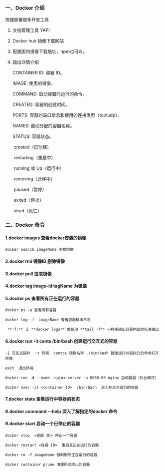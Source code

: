 ### 一、Docker 介绍

快捷部署很多开发工具

1. 文档管理工具 YAPI

2. Docker hub 镜像下载网站

3. 配置国内镜像下载地址，npm也可以。

4. 输出详情介绍

     CONTAINER ID: 容器 ID。

     IMAGE: 使用的镜像。

     COMMAND: 启动容器时运行的命令。

     CREATED: 容器的创建时间。

     PORTS: 容器的端口信息和使用的连接类型（tcp\udp）。

     NAMES: 自动分配的容器名称。

     STATUS: 容器状态。

   ​     created（已创建）

   ​     restarting（重启中）

   ​     running 或 Up（运行中）

   ​     removing（迁移中）

   ​     paused（暂停）

   ​     exited（停止）

   ​     dead（死亡）



### 二、Docker 命令

#### 1.docker images 查看docker安装的镜像

  	docker search imageName 查找镜像

#### 2.docker rmi 镜像ID 删除镜像

#### 3.docker pull 拉取镜像

#### 4.docker tag image-id tagName 为镜像

#### 5.docker ps 查看所有正在运行的容器

  	docker ps -a 查看所有容器

  	docker log -f  imageName 查看容器输出日志

  	 **-f:** 让 **docker logs** 像使用 **tail -f** 一样来输出容器内部的标准输出

#### 6.docker run -it cents /bin/bash 创建运行交互式的容器

   	-I 交互式操作  -t 终端  centos 镜像名字 ./bin/bash 镜像运行以后执行的命令打开终端

   	exit  退出终端

   	docker run -d --name  nginx-server -p 8080:80 nginx 启动容器（后台模式）

   	docker exec -it <container ID>  /bin/bash  进入在后台运行的容器

#### 7.docker stats 查看运行中容器的状态

#### 8.docker command —help 深入了解指定的docker 命令

#### 9.docker start 启动一个已停止的容器

  	docker stop  <容器 ID> 停止一个容器

  	docker restart <容器 ID>  重启真正在运行的容器

  	docker rm -f imageName 强制删除正在运行的容器

  	docker container prune 清理所以终止的容器